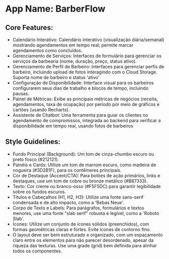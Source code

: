 # **App Name**: BarberFlow

## Core Features:

- Calendário Interativo: Calendário interativo (visualização diária/semanal) mostrando agendamentos em tempo real; permite marcar agendamentos como concluídos.
- Gerenciamento de Serviços: Interfaces de formulário para gerenciar os serviços da barbearia (nome, duração, preço, status ativo).
- Gerenciamento de Perfil de Barbeiro: Interfaces para gerenciar perfis de barbeiro, incluindo upload de fotos interagindo com o Cloud Storage. Suporta nome de barbeiro e status 'ativo'
- Configuração de Disponibilidade: Interface visual para os barbeiros configurarem seus dias de trabalho e blocos de tempo, incluindo pausas.
- Painel de Métricas: Exibe as principais métricas de negócios (receita, agendamentos, taxa de ocupação) por período por meio de gráficos e cartões (usando Recharts).
- Assistente de Chatbot: Uma ferramenta para guiar os clientes no agendamento de compromissos, integrada ao backend para verificar a disponibilidade em tempo real, usando fotos de barbeiros

## Style Guidelines:

- Fundo Principal (Background): Um tom de cinza-chumbo escuro ou preto fosco (#212121).
- Painéis e Cards: Utilize um tom de marrom escuro, como madeira de nogueira (#3D2B1F), para os contêineres principais.
- Cor de Destaque (Accent/CTA): Para botões de ação primários, links e destaques, use um tom de cobre ou bronze metálico (#B87333).
- Texto: Cor creme ou branco-osso (#F5F5DC) para garantir legibilidade sobre os fundos escuros.
- Títulos e Cabeçalhos (H1, H2, H3): Utilize uma fonte sans-serif condensada e de alto impacto, como a 'Bebas Neue'.
- Corpo de Texto e Labels: Para parágrafos, formulários e textos menores, use uma fonte "slab serif" robusta e legível, como a 'Roboto Slab'.
- Ícones: Utilize um conjunto de ícones sólidos (preenchidos), com formas geométricas claras e fortes. Evite ícones de contorno fino.
- O layout deve ser bem estruturado e organizado, com um espaçamento claro entre os elementos para não parecer desordenado, apesar da riqueza das texturas. Use uma grade (grid) bem definida para alinhar todos os componentes.